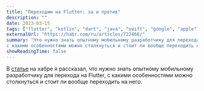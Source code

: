 ```yaml
---
title: "Переходим на Flutter: за и против"
description: ""
date: 2023-03-15
tags: ["flutter", "kotlin", "dart", "java", "swift", "google", "apple"]
externalUrl: "https://habr.com/ru/articles/722466/"
summary: "Что нужно знать опытному мобильному разработчику для перехода на Flutter,
с какими особенностями можно столкнуться и стоит ли вообще переходить на него."
showReadingTime: false
---
```


В [статье](https://habr.com/ru/articles/722466/) на хабре я рассказал, что нужно знать опытному мобильному разработчику для перехода на Flutter, с какими особенностями можно столкнуться и стоит ли вообще переходить на него.